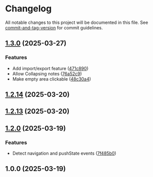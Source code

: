 # Changelog

All notable changes to this project will be documented in this file. See [commit-and-tag-version](https://github.com/absolute-version/commit-and-tag-version) for commit guidelines.

## [1.3.0](https://github.com/unlocomqx/url-notes/compare/v1.2.14...v1.3.0) (2025-03-27)


### Features

* Add import/export feature ([471c890](https://github.com/unlocomqx/url-notes/commit/471c890362fbd2af3aae95f8075fd1d4865df429))
* Allow Collapsing notes ([76a52c9](https://github.com/unlocomqx/url-notes/commit/76a52c9ecd8ae8d38979f1e56bb99dbee53d2573))
* Make empty area clickable ([48c30a4](https://github.com/unlocomqx/url-notes/commit/48c30a41b421a0769647872271d79dfe38fb962e))

## [1.2.14](https://github.com/unlocomqx/url-notes/compare/v1.2.13...v1.2.14) (2025-03-20)

## [1.2.13](https://github.com/unlocomqx/url-notes/compare/v1.2.12...v1.2.13) (2025-03-20)

## [1.2.0](https://github.com/unlocomqx/url-notes/compare/v1.0.10...v1.2.0) (2025-03-19)


### Features

* Detect navigation and pushState events ([7f485b0](https://github.com/unlocomqx/url-notes/commit/7f485b044cc439a3f5ae49e19a32d04134f45ec4))

## 1.0.0 (2025-03-19)
